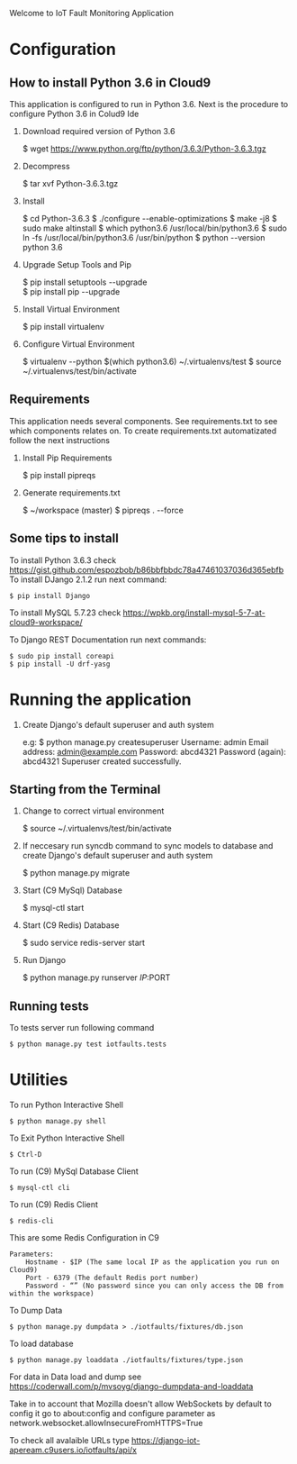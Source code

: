 Welcome to IoT Fault Monitoring Application

# Configuration

## How to install Python 3.6 in Cloud9

This application is configured to run in Python 3.6. Next is the procedure to configure Python 3.6 in Colud9 Ide

1) Download required version of Python 3.6

    $ wget https://www.python.org/ftp/python/3.6.3/Python-3.6.3.tgz
    
2) Decompress

    $ tar xvf Python-3.6.3.tgz
    
3) Install

    $ cd Python-3.6.3
    $ ./configure --enable-optimizations
    $ make -j8
    $ sudo make altinstall
    $ which python3.6
    /usr/local/bin/python3.6
    $ sudo ln -fs /usr/local/bin/python3.6 /usr/bin/python
    $ python --version
    python 3.6
    
4) Upgrade Setup Tools and Pip

    $ pip install setuptools --upgrade  
    $ pip install pip --upgrade

5) Install Virtual Environment

    $ pip install virtualenv
    
6) Configure Virtual Environment

    $ virtualenv --python $(which python3.6) ~/.virtualenvs/test
    $ source ~/.virtualenvs/test/bin/activate

## Requirements

This application needs several components. See requirements.txt to see which components relates on.
To create requirements.txt automatizated follow the next instructions

1) Install Pip Requirements

    $ pip install pipreqs
    
2) Generate requirements.txt

    $ ~/workspace (master) $ pipreqs . --force
    

## Some tips to install

To install Python 3.6.3 check https://gist.github.com/espozbob/b86bbfbbdc78a47461037036d365ebfb
To install DJango 2.1.2 run next command:

    $ pip install Django
    
To install MySQL 5.7.23 check https://wpkb.org/install-mysql-5-7-at-cloud9-workspace/

To Django REST Documentation run next commands:

    $ sudo pip install coreapi
    $ pip install -U drf-yasg


# Running the application

1) Create Django's default superuser and auth system

    e.g:
    $ python manage.py createsuperuser
    Username: admin
    Email address: admin@example.com
    Password: abcd4321
    Password (again): abcd4321
    Superuser created successfully.
    
## Starting from the Terminal

1) Change to correct virtual environment

    $ source ~/.virtualenvs/test/bin/activate

2) If neccesary run syncdb command to sync models to database and create Django's default superuser and auth system

    $ python manage.py migrate
    
3) Start (C9 MySql) Database   

    $ mysql-ctl start

4) Start (C9 Redis) Database   

    $ sudo service redis-server start

5) Run Django

    $ python manage.py runserver $IP:$PORT
    
## Running tests

To tests server run following command

    $ python manage.py test iotfaults.tests

# Utilities

To run Python Interactive Shell

    $ python manage.py shell
    
To Exit Python Interactive Shell

    $ Ctrl-D

To run (C9) MySql Database Client

    $ mysql-ctl cli

To run (C9) Redis Client

    $ redis-cli
    
This are some Redis Configuration in C9    

    Parameters: 
        Hostname - $IP (The same local IP as the application you run on Cloud9)
        Port - 6379 (The default Redis port number)
        Password - “” (No password since you can only access the DB from within the workspace)

To Dump Data

    $ python manage.py dumpdata > ./iotfaults/fixtures/db.json
    
To load database

    $ python manage.py loaddata ./iotfaults/fixtures/type.json
    
For data in Data load and dump see https://coderwall.com/p/mvsoyg/django-dumpdata-and-loaddata

Take in to account that Mozilla doesn't allow WebSockets by default to config it go to about:config and configure parameter as network.websocket.allowInsecureFromHTTPS=True

To check all avalaible URLs type https://django-iot-apeream.c9users.io/iotfaults/api/x

